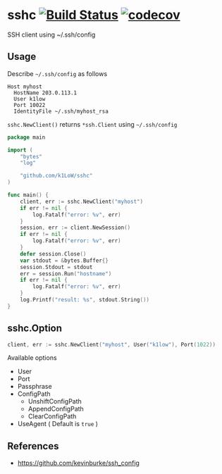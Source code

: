# sshc [![Build Status](https://travis-ci.org/k1LoW/sshc.svg?branch=master)](https://travis-ci.org/k1LoW/sshc) [![codecov](https://codecov.io/gh/k1LoW/sshc/branch/master/graph/badge.svg)](https://codecov.io/gh/k1LoW/sshc)

SSH client using ~/.ssh/config

## Usage

Describe `~/.ssh/config` as follows

```
Host myhost
  HostName 203.0.113.1
  User k1low
  Port 10022
  IdentityFile ~/.ssh/myhost_rsa
```

`sshc.NewClient()` returns `*ssh.Client` using `~/.ssh/config`

``` go
package main

import (
	"bytes"
	"log"

	"github.com/k1LoW/sshc"
)

func main() {
	client, err := sshc.NewClient("myhost")
	if err != nil {
		log.Fatalf("error: %v", err)
	}
	session, err := client.NewSession()
	if err != nil {
		log.Fatalf("error: %v", err)
	}
	defer session.Close()
	var stdout = &bytes.Buffer{}
	session.Stdout = stdout
	err = session.Run("hostname")
	if err != nil {
		log.Fatalf("error: %v", err)
	}
	log.Printf("result: %s", stdout.String())
}
```

## sshc.Option

``` go
client, err := sshc.NewClient("myhost", User("k1low"), Port(1022))
```

Available options

- User
- Port
- Passphrase
- ConfigPath
    - UnshiftConfigPath
    - AppendConfigPath
    - ClearConfigPath
- UseAgent ( Default is `true` )

## References

- https://github.com/kevinburke/ssh_config
